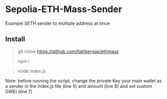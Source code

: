 # Sepolia-ETH-Mass-Sender
Exampel SETH sender to multiple address at once

## Install
> git clone https://github.com/tjahbergas/ethmass

> npm i

> node index.js


Note: before running the script, change the private Key your main wallet as a sender in the index.js file (line 5) and amount (line 8) and set custom GWEI (line 7)

